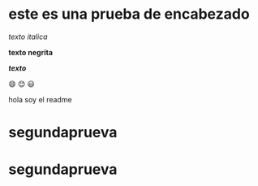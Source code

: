 # este es una prueba de encabezado

*texto italica*


**texto negrita**

***texto***

 :smile:
 :blush:
 :smiley:


hola soy el readme
# segundaprueva
# segundaprueva
